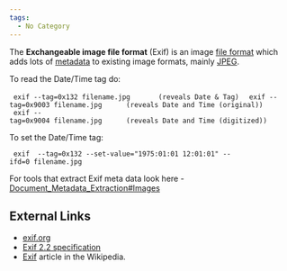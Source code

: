 ```yaml
---
tags:
  - No Category
---
```

The **Exchangeable image file format** (Exif) is an image [file
format](file_format.md) which adds lots of
[metadata](metadata.md) to existing image formats, mainly
[JPEG](jpeg.md).

To read the Date/Time tag do:

` exif --tag=0x132 filename.jpg       (reveals Date & Tag) `
` exif --tag=0x9003 filename.jpg      (reveals Date and Time (original))`
` exif --tag=0x9004 filename.jpg      (reveals Date and Time (digitized))`

To set the Date/Time tag:

` exif  --tag=0x132 --set-value="1975:01:01 12:01:01" --ifd=0 filename.jpg`

For tools that extract Exif meta data look here -
[Document_Metadata_Extraction#Images](document_metadata_extraction#images.md)

## External Links

- [exif.org](http://exif.org/)
- [Exif 2.2 specification](media:exif2-2.pdf.md)
- [Exif](http://en.wikipedia.org/wiki/Exif) article in the Wikipedia.
